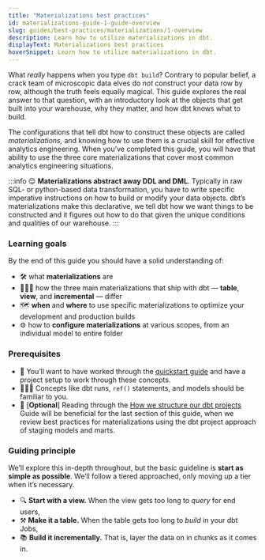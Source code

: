 ```yaml
---
title: "Materializations best practices"
id: materializations-guide-1-guide-overview
slug: guides/best-practices/materializations/1-overview
description: Learn how to utilize materializations in dbt.
displayText: Materializations best practices
hoverSnippet: Learn how to utilize materializations in dbt.
---
```


What _really_ happens when you type `dbt build`? Contrary to popular belief, a crack team of microscopic data elves do _not_ construct your data row by row, although the truth feels equally magical. This guide explores the real answer to that question, with an introductory look at the objects that get built into your warehouse, why they matter, and how dbt knows what to build.

The configurations that tell dbt how to construct these objects are called _materializations,_ and knowing how to use them is a crucial skill for effective analytics engineering. When you’ve completed this guide, you will have that ability to use the three core materializations that cover most common analytics engineering situations.

:::info
😌 **Materializations abstract away DDL and DML**. Typically in raw SQL- or python-based data transformation, you have to write specific imperative instructions on how to build or modify your data objects. dbt’s materializations make this declarative, we tell dbt how we want things to be constructed and it figures out how to do that given the unique conditions and qualities of our warehouse.
:::

### Learning goals

By the end of this guide you should have a solid understanding of:

- 🛠️ what **materializations** are
- 👨‍👨‍👧 how the three main materializations that ship with dbt — **table**, **view**, and **incremental** — differ
- 🗺️ **when** and **where** to use specific materializations to optimize your development and production builds
- ⚙️ how to **configure materializations** at various scopes, from an individual model to entire folder

### Prerequisites

- 📒 You’ll want to have worked through the [quickstart guide](/docs/quickstarts/overview) and have a project setup to work through these concepts.
- 🏃🏻‍♀️ Concepts like dbt runs, `ref()` statements, and models should be familiar to you.
- 🔧 [**Optional**] Reading through the [How we structure our dbt projects](guides/best-practices/how-we-structure/1-guide-overview) Guide will be beneficial for the last section of this guide, when we review best practices for materializations using the dbt project approach of staging models and marts.

### Guiding principle

We’ll explore this in-depth throughout, but the basic guideline is **start as simple as possible**. We’ll follow a tiered approached, only moving up a tier when it’s necessary.

- 🔍 **Start with a view.** When the view gets too long to _query_ for end users,
- ⚒️ **Make it a table.** When the table gets too long to _build_ in your dbt Jobs,
- 📚 **Build it incrementally.** That is, layer the data on in chunks as it comes in.
